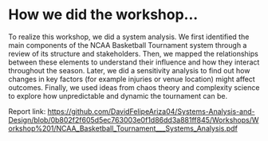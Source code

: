 # How we did the workshop...
To realize this workshop, we did a system analysis. We first identified the main components of the NCAA Basketball Tournament system through a review of its structure and stakeholders. Then, we mapped the relationships between these elements to understand their influence and how they interact throughout the season. Later, we did a sensitivity analysis to find out how changes in key factors (for example injuries or venue location) might affect outcomes. Finally, we used ideas from chaos theory and complexity science to explore how unpredictable and dynamic the tournament can be.

Report link: https://github.com/DavidFelipeAriza04/Systems-Analysis-and-Design/blob/0b802f2f605d5ec763003e0f1d86dd3a881ff845/Workshops/Workshop%201/NCAA_Basketball_Tournament___Systems_Analysis.pdf
